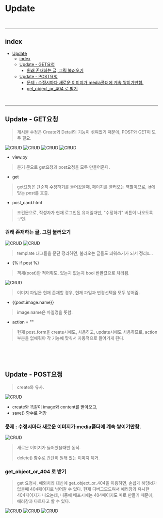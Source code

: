 # Update

<br>

---

## index

<!-- TOC -->

- [Update](#update)
  - [index](#index)
  - [Update - GET요청](#update---get요청)
    - [원래 존재하는 글, 그림 불러오기](#원래-존재하는-글-그림-불러오기)
  - [Update - POST요청](#update---post요청)
    - [문제 : 수정시마다 새로운 이미지가 media폴더에 계속 쌓이기만함.](#문제--수정시마다-새로운-이미지가-media폴더에-계속-쌓이기만함)
    - [get_object_or_404 로 받기](#get_object_or_404-로-받기)

<!-- /TOC -->

<br>

---

## Update - GET요청
> 게시물 수정은 Create와 Detail의 기능이 섞여있기 때문에, POST와 GET이 모두 필요.

![CRUD](/Image/Django/r25.PNG)
![CRUD](/Image/Django/u1.PNG)
![CRUD](/Image/Django/u2.PNG)
![CRUD](/Image/Django/u3.PNG)

* view.py
> 분기 문으로 get요청과 post요청을 모두 만들어준다.
* get
> get요청은 단순히 수정하기를 들어갔을때, 페이지를 불러오는 역할이므로, id에 맞는 post를 호출.
* post_card.html
> 조건문으로, 작성자가 현재 로그인된 유저일때만, "수정하기" 버튼이 나오도록 구현.

### 원래 존재하는 글, 그림 불러오기

![CRUD](/Image/Django/u4.PNG)
![CRUD](/Image/Django/u5.PNG)
> template 태그들을 문단 정리하면, 불러오는 글들도 띄워쓰기가 되서 정리x...

* {% if post %}
> 객체(post)만 적어줘도, 있는지 없는지 bool 반환값으로 처리됨.

![CRUD](/Image/Django/u6.PNG)

> 이미지 파일은 현재 존재할 경우, 현재 파일과 변경선택을 모두 넣어줌.

* {{post.image.name}}
> image.name은 파일명을 뜻함.

* action = ""
> 현재 post_form을 create시에도, 사용하고, update시에도 사용하므로, action부분을 없애줘야 각 기능에 맞춰서 자동적으로 들어가게 된다.

<br>
<br>
<br>


## Update - POST요청
> create와 유사.

![CRUD](/Image/Django/u7.PNG)

* create와 똑같이 image와 content를 받아오고,
* save() 함수로 저장

### 문제 : 수정시마다 새로운 이미지가 media폴더에 계속 쌓이기만함.

![CRUD](/Image/Django/u8.PNG)

> 새로운 이미지가 들어왔을때만 동작.
> 
> delete() 함수로 간단히 원래 있는 이미지 제거.


### get_object_or_404 로 받기

> get 요청시, 예외처리 대신에
> get_object_or_404을 이용하면, 손쉽게 해당id가 없을때 404페이지로 넘어갈 수 있다.
> 현재 디버그모드여서 에러창과 유사한 404페이지가 나오는데, 나중에 배포시에는 404페이지도 따로 만들기 때문에, 에러창과 다르다고 할 수 있다.

![CRUD](/Image/Django/u9.PNG)
![CRUD](/Image/Django/u10.PNG)
![CRUD](/Image/Django/u11.PNG)
